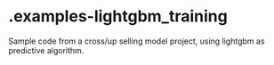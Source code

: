 # .examples-lightgbm_training
Sample code from a cross/up selling model project, using lightgbm as predictive algorithm.
